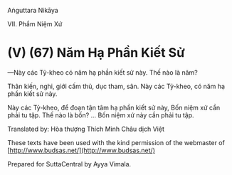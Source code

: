  

Aṅguttara Nikāya

VII. Phẩm Niệm Xứ

# (V) (67) Năm Hạ Phần Kiết Sử

—Này các Tỷ-kheo có năm hạ phần kiết sử này. Thế nào là năm?

Thân kiến, nghi, giới cấm thủ, dục tham, sân. Này các Tỷ-kheo, có năm hạ phần kiết sử này.

Này các Tỷ-kheo, để đoạn tận tâm hạ phần kiết sử này, Bốn niệm xứ cần phải tu tập. Thế nào là bốn? ... Bốn niệm xứ này cần phải tu tập.

Translated by: Hòa thượng Thích Minh Châu dịch Việt

These texts have been used with the kind permission of the webmaster of [http://www.budsas.net/](http://www.budsas.net/)

Prepared for SuttaCentral by Ayya Vimala.